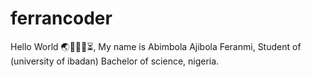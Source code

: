 # ferrancoder
Hello World 🌏👋😇📡⏳, My name is Abimbola Ajibola Feranmi, Student of (university of ibadan) Bachelor of science, nigeria.
